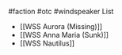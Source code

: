 #faction #otc #windspeaker
List
- [[WSS Aurora (Missing)]]
- [[WSS Anna Maria (Sunk)]]
- [[WSS Nautilus]]